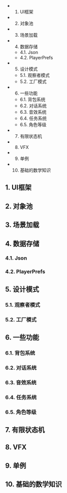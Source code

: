 <!-- TOC -->

- 1. UI框架
- 2. 对象池
- 3. 场景加载
- 4. 数据存储
    - 4.1. Json
    - 4.2. PlayerPrefs
- 5. 设计模式
    - 5.1. 观察者模式
    - 5.2. 工厂模式
- 6. 一些功能
    - 6.1. 背包系统
    - 6.2. 对话系统
    - 6.3. 音效系统
    - 6.4. 任务系统
    - 6.5. 角色等级
- 7. 有限状态机
- 8. VFX
- 9. 单例
- 10. 基础的数学知识

<!-- /TOC -->

## 1. UI框架

## 2. 对象池

## 3. 场景加载

## 4. 数据存储

### 4.1. Json

### 4.2. PlayerPrefs

## 5. 设计模式

### 5.1. 观察者模式

### 5.2. 工厂模式

## 6. 一些功能

### 6.1. 背包系统

### 6.2. 对话系统

### 6.3. 音效系统

### 6.4. 任务系统

### 6.5. 角色等级

## 7. 有限状态机

## 8. VFX

## 9. 单例

## 10. 基础的数学知识
